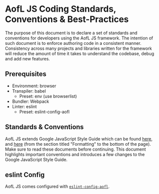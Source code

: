 # AofL JS Coding Standards, Conventions & Best-Practices

The purpose of this document is to declare a set of standards and conventions for developers using the AofL JS framework. The intention of such document is to enforce authoring code in a consistent manner. Consistency across many projects and libraries written for the framework will reduce the amount of time it takes to understand the codebase, debug and add new features.

## Prerequisites

- Environment: browser
- Transpiler: babel
  - Preset: env (use browserlist)
- Bundler: Webpack
- Linter: eslint
  - Preset: eslint-config-aofl

## Standards & Conventions

AofL JS extends Google JavaScript Style Guide which can be found [here](https://google.github.io/styleguide/jsguide.html), and [here](https://google.github.io/styleguide/cppguide.html#Formatting) (from the section titled "Formatting" to the bottom of the page). Make sure to read these documents before continuing. This document highlights important conventions and introduces a few changes to the Google JavaScript Style Guide.

## eslint Config
AofL JS comes configured with [`eslint-config-aofl`](https://github.com/AgeOfLearning/eslint-config-aofl).
